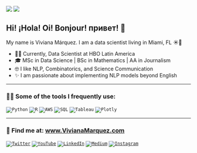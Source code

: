 ![](https://komarev.com/ghpvc/?username=vivianamarquez&style=flat&color=ff69b4) ![](https://img.shields.io/github/followers/vivianamarquez.svg?style=social&label=Follow)

## Hi! ¡Hola! Oi! Bonjour! привет! 👋

<!--
**vivianamarquez/vivianamarquez** is a ✨ _special_ ✨ repository because its `README.md` (this file) appears on your GitHub profile.

Here are some ideas to get you started:

- 🔭 I’m currently working on ...
- 🌱 I’m currently learning ...
- 👯 I’m looking to collaborate on ...
- 🤔 I’m looking for help with ...
- 💬 Ask me about ...
- 📫 How to reach me: ...
- 😄 Pronouns: ...
- ⚡ Fun fact: ...
-->

My name is Viviana Márquez. I am a data scientist living in Miami, FL ☀️🌴

- 💁‍♀️ Currently, Data Scientist at HBO Latin America
- 🎓 MSc in Data Science | BSc in Mathematics | AA in Journalism
- 🤓 I like NLP, Combinatorics, and Science Communication
- ✨ I am passionate about implementing NLP models beyond English

<hr>

### 👩‍💻 Some of the tools I frequently use:

<code><img alt="Python" src="https://img.shields.io/badge/python%20-%2314354C.svg?&style=for-the-badge&logo=python&logoColor=white"/></code>
<code><img alt="R" src="https://img.shields.io/badge/r-%23276DC3.svg?&style=for-the-badge&logo=r&logoColor=white"/></code>
<code><img alt="AWS" src="https://img.shields.io/badge/AWS%20-%23FF9900.svg?&style=for-the-badge&logo=amazon-aws&logoColor=white"/></code>
<code><img alt="SQL" src="https://img.shields.io/badge/SQL%20-%2300f.svg?&style=for-the-badge&logo=mysql&logoColor=white"/></code>
<code><img alt="Tableau" src="https://img.shields.io/badge/Tableau%20-%231c4481.svg?&style=for-the-badge&logo=tableau&logoColor=white"/></code>
<code><img alt="Plotly" src="https://img.shields.io/badge/SQL%20-%2300f.svg?&style=for-the-badge&logo=dash&logoColor=white"/></code>


<hr>

### 🔎 Find me at: www.VivianaMarquez.com

<code><a href="https://twitter.com/vivmarquez" target="_blank"><img alt="Twitter" src="https://img.shields.io/badge/Twitter%20-%231DA1F2.svg?&style=for-the-badge&logo=Twitter&logoColor=white"/></a></code>
<code><a href="https://www.youtube.com/user/vivmarquez" target="_blank"><img alt="YouTube" src="https://img.shields.io/badge/YouTube%20-%23c4302b.svg?&style=for-the-badge&logo=YouTube&logoColor=white"/></a></code>
<code><a href="https://linkedin.com/in/vivianamarquez" target="_blank"><img alt="LinkedIn" src="https://img.shields.io/badge/LinkedIn%20-%230077B5.svg?&style=for-the-badge&logo=linkedin&logoColor=white"/></a></code>
<code><a href="https://vivianamarquez.medium.com/" target="_blank"><img alt="Medium" src="https://img.shields.io/badge/Medium%20-%23000000.svg?&style=for-the-badge&logo=Medium&logoColor=white"/></a></code>
<code><a href="https://www.instagram.com/vivianamarquez" target="_blank"><img alt="Instagram" src="https://img.shields.io/badge/Instagram%20-%23bc2a8d.svg?&style=for-the-badge&logo=Instagram&logoColor=white"/></a></code>



